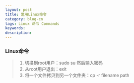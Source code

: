 ```yaml
---
layout: post
title: 常用Linux命令
category: blog-cn
tags: Linux 命令 Commands
keywords: 
description:
---
```



### Linux命令


>1. 切换到root用户：sudo su 然后输入密码
>2. 从root用户退出：exit
>3. 将一个文件拷贝到另一个文件夹：cp -r filename path



